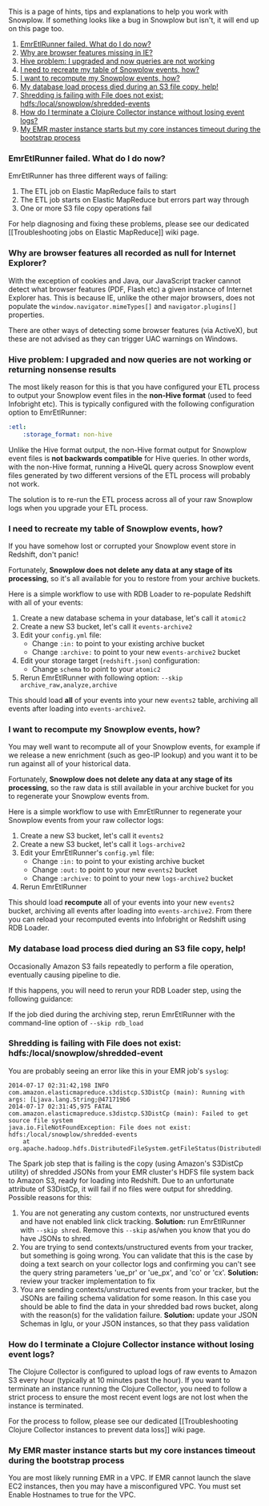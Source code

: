 This is a page of hints, tips and explanations to help you work with Snowplow. If something looks like a bug in Snowplow but isn't, it will end up on this page too.

1. [EmrEtlRunner failed. What do I do now?](#etl-failure)
2. [Why are browser features missing in IE?](#ie-features)
3. [Hive problem: I upgraded and now queries are not working](#non-hive-format-upgrade)
4. [I need to recreate my table of Snowplow events, how?](#rebuild-database)
5. [I want to recompute my Snowplow events, how?](#recompute-events)
6. [My database load process died during an S3 file copy, help!](#s3-filecopy)
7. [Shredding is failing with File does not exist: hdfs:/local/snowplow/shredded-events](#shred-fail)
8. [How do I terminate a Clojure Collector instance without losing event logs?](#clj-logs)
9. [My EMR master instance starts but my core instances timeout during the bootstrap process](#vpc-hostnames)

<a name="etl-failure"/>

### EmrEtlRunner failed. What do I do now?

EmrEtlRunner has three different ways of failing:

1. The ETL job on Elastic MapReduce fails to start
2. The ETL job starts on Elastic MapReduce but errors part way through
3. One or more S3 file copy operations fail

For help diagnosing and fixing these problems, please see our dedicated [[Troubleshooting jobs on Elastic MapReduce]] wiki page.

<a name="ie-features"/>

### Why are browser features all recorded as null for Internet Explorer?

With the exception of cookies and Java, our JavaScript tracker cannot detect what browser features (PDF, Flash etc) a given instance of Internet Explorer has. This is because IE, unlike the other major browsers, does not populate the `window.navigator.mimeTypes[]` and `navigator.plugins[]` properties.

There are other ways of detecting some browser features (via ActiveX), but these are not advised as they can trigger UAC warnings on Windows.

<a name="non-hive-format-upgrade"/>

### Hive problem: I upgraded and now queries are not working or returning nonsense results

The most likely reason for this is that you have configured your ETL process to output your Snowplow event files in the **non-Hive format** (used to feed Infobright etc). This is typically configured with the following configuration option to EmrEtlRunner:

```yaml
:etl:
    :storage_format: non-hive
```

Unlike the Hive format output, the non-Hive format output for Snowplow event files is **not backwards compatible** for Hive queries. In other words, with the non-Hive format, running a HiveQL query across Snowplow event files generated by two different versions of the ETL process will probably not work.

The solution is to re-run the ETL process across all of your raw Snowplow logs when you upgrade your ETL process.

<a name="rebuild-database"/>

###  I need to recreate my table of Snowplow events, how?

If you have somehow lost or corrupted your Snowplow event store in Redshift, don't panic!

Fortunately, **Snowplow does not delete any data at any stage of its processing**, so it's all available for you to restore from your archive buckets.

Here is a simple workflow to use with RDB Loader to re-populate Redshift with all of your events:

1. Create a new database schema in your database, let's call it `atomic2`
2. Create a new S3 bucket, let's call it `events-archive2`
3. Edit your `config.yml` file:
   * Change `:in:` to point to your existing archive bucket
   * Change `:archive:` to point to your new `events-archive2` bucket
4. Edit your storage target (`redshift.json`) configuration:
   * Change `schema` to point to your `atomic2`
4. Rerun EmrEtlRunner with following option: `--skip archive_raw,analyze,archive`

This should load **all** of your events into your new `events2` table, archiving all events after loading into `events-archive2`.

<a name="recompute-events"/>

###  I want to recompute my Snowplow events, how?

You may well want to recompute all of your Snowplow events, for example if we release a new enrichment (such as geo-IP lookup) and you want it to be run against all of your historical data.

Fortunately, **Snowplow does not delete any data at any stage of its processing**, so the raw data is still available in your archive bucket for you to regenerate your Snowplow events from.

Here is a simple workflow to use with EmrEtlRunner to regenerate your Snowplow events from your raw collector logs:

1. Create a new S3 bucket, let's call it `events2`
2. Create a new S3 bucket, let's call it `logs-archive2`
3. Edit your EmrEtlRunner's `config.yml` file:
   * Change `:in:` to point to your existing archive bucket
   * Change `:out:` to point to your new `events2` bucket
   * Change `:archive:` to point to your new `logs-archive2` bucket
4. Rerun EmrEtlRunner

This should load **recompute** all of your events into your new `events2` bucket, archiving all events after loading into `events-archive2`. From there you can reload your recomputed events into Infobright or Redshift using RDB Loader.

<a name="s3-filecopy"/>

###  My database load process died during an S3 file copy, help!

Occasionally Amazon S3 fails repeatedly to perform a file operation, eventually causing pipeline to die.

If this happens, you will need to rerun your RDB Loader step, using the following guidance:

If the job died during the archiving step, rerun EmrEtlRunner with the command-line option of  `--skip rdb_load`

<a name="shred-fail"/>

### Shredding is failing with File does not exist: hdfs:/local/snowplow/shredded-event

You are probably seeing an error like this in your EMR job's `syslog`:

```
2014-07-17 02:31:42,198 INFO com.amazon.elasticmapreduce.s3distcp.S3DistCp (main): Running with args: [Ljava.lang.String;@471719b6
2014-07-17 02:31:45,975 FATAL com.amazon.elasticmapreduce.s3distcp.S3DistCp (main): Failed to get source file system
java.io.FileNotFoundException: File does not exist: hdfs:/local/snowplow/shredded-events
	at org.apache.hadoop.hdfs.DistributedFileSystem.getFileStatus(DistributedFileSystem.java:517)
```

The Spark job step that is failing is the copy (using Amazon's S3DistCp utility) of shredded JSONs from your EMR cluster's HDFS file system back to Amazon S3, ready for loading into Redshift. Due to an unfortunate attribute of S3DistCp, it will fail if no files were output for shredding. Possible reasons for this:

1. You are not generating any custom contexts, nor unstructured events and have not enabled link click tracking. **Solution:** run EmrEtlRunner with `--skip shred`. Remove this `--skip` as/when you know that you do have JSONs to shred.
2. You are trying to send contexts/unstructured events from your tracker, but something is going wrong. You can validate that this is the case by doing a text search on your collector logs and confirming you can't see the query string parameters 'ue_pr' or 'ue_px', and 'co' or 'cx'. **Solution:** review your tracker implementation to fix
3. You are sending contexts/unstructured events from your tracker, but the JSONs are failing schema validation for some reason. In this case you should be able to find the data in your shredded bad rows bucket, along with the reason(s) for the validation failure. **Solution:** update your JSON Schemas in Iglu, or your JSON instances, so that they pass validation

<a name="clj-logs"/>

### How do I terminate a Clojure Collector instance without losing event logs?

The Clojure Collector is configured to upload logs of raw events to Amazon S3 every hour (typically at 10 minutes past the hour). If you want to terminate an instance running the Clojure Collector, you need to follow a strict process to ensure the most recent event logs are not lost when the instance is terminated.

For the process to follow, please see our dedicated [[Troubleshooting Clojure Collector instances to prevent data loss]] wiki page.

<a name="vpc-hostnames"/>

### My EMR master instance starts but my core instances timeout during the bootstrap process

You are most likely running EMR in a VPC. If EMR cannot launch the slave EC2 instances, then you may have a misconfigured VPC. You must set Enable Hostnames to true for the VPC.

[sluice]: https://github.com/snowplow/sluice

[rvm]: https://rvm.io/
[rvmrc]: https://rvm.io/workflow/rvmrc/
[bundler]: https://gembundler.com

[sluice]: https://github.com/snowplow/sluice
